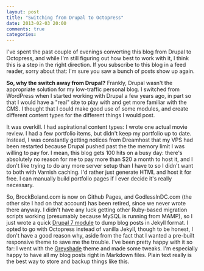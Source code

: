 ```yaml
---
layout: post
title: "Switching from Drupal to Octopress"
date: 2013-02-03 20:00
comments: true
categories: 
---
```

I've spent the past couple of evenings converting this blog from Drupal to Octopress, and while I'm still figuring out how best to work with it, I think this is a step in the right direction. If you subscribe to this blog in a feed reader, sorry about that: I'm sure you saw a bunch of posts show up again.

**So, why the switch away from Drupal?** Frankly, Drupal wasn't the appropriate solution for my low-traffic personal blog. I switched from WordPress when I started working with Drupal a few years ago, in part so that I would have a "real" site to play with and get more familiar with the CMS. I thought that I could make good use of some modules, and create different content types for the different things I would post.

It was overkill. I had aspirational content types: I wrote one actual movie review. I had a few portfolio items, but didn't keep my portfolio up to date. Instead, I was constantly getting notices from Dreamhost that my VPS had been restarted because Drupal pushed past the the memory limit I was willing to pay for. I mean, this blog gets 100 hits on a busy day: there's absolutely no reason for me to pay more than $20 a month to host it, and I don't like trying to do any more server setup than I have to so I didn't want to both with Varnish caching. I'd rather just generate HTML and host it for free. I can manually build portfolio pages if I ever decide it's really necessary.

So, BrockBoland.com is now on Github Pages, and GodlessInDC.com (the other site I had on that account) has been retired, since we never wrote there anyway. I didn't have any luck getting other Ruby-based migration scripts working (presumably because MySQL is running from MAMP), so I just wrote a quick [Drupal 7 module](https://github.com/brockboland/d7_jekyll_export) to dump blog posts in Jekyll format. I opted to go with Octopress instead of vanilla Jekyll, though to be honest, I don't have a good reason why, aside from the fact that I wanted a pre-built responsive theme to save me the trouble. I've been pretty happy with it so far: I went with the [Greyshade](http://shashankmehta.in/archive/2012/greyshade.html) theme and made some tweaks. I'm especially happy to have all my blog posts right in Markdown files. Plain text really is the best way to store and backup things like this.